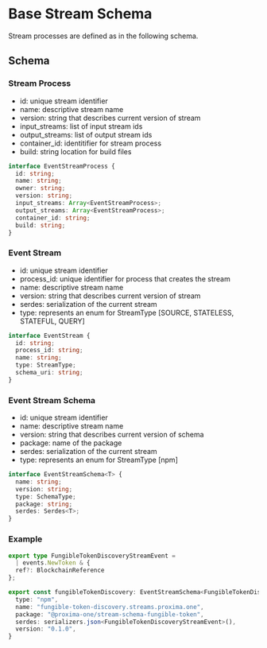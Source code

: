 # Base Stream Schema

Stream processes are defined as in the following schema.

## Schema 

### Stream Process 

- id: unique stream identifier 
- name: descriptive stream name 
- version: string that describes current version of stream
- input_streams: list of input stream ids 
- output_streams: list of output stream ids
- container_id: identitifier for stream process 
- build: string location for build files


```typescript
interface EventStreamProcess {
  id: string;
  name: string;
  owner: string;
  version: string;
  input_streams: Array<EventStreamProcess>;
  output_streams: Array<EventStreamProcess>;
  container_id: string; 
  build: string;
}
```

### Event Stream

- id: unique stream identifier
- process_id: unique identifier for process that creates the stream 
- name: descriptive stream name 
- version: string that describes current version of stream
- serdes: serialization of the current stream
- type: represents an enum for StreamType [SOURCE, STATELESS, STATEFUL, QUERY]

```typescript
interface EventStream {
  id: string;
  process_id: string;
  name: string;
  type: StreamType;
  schema_uri: string;
}
```

### Event Stream Schema

- id: unique stream identifier
- name: descriptive stream name 
- version: string that describes current version of schema
- package: name of the package
- serdes: serialization of the current stream
- type: represents an enum for StreamType [npm]

```typescript
interface EventStreamSchema<T> {
  name: string;
  version: string;
  type: SchemaType;
  package: string;
  serdes: Serdes<T>;
}
```

### Example 

```typescript
export type FungibleTokenDiscoveryStreamEvent =
  | events.NewToken & {
  ref?: BlockchainReference
};

export const fungibleTokenDiscovery: EventStreamSchema<FungibleTokenDiscoveryStreamEvent> = {
  type: "npm",
  name: "fungible-token-discovery.streams.proxima.one",
  package: "@proxima-one/stream-schema-fungible-token",
  serdes: serializers.json<FungibleTokenDiscoveryStreamEvent>(),
  version: "0.1.0",
}
```


